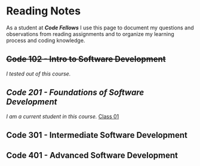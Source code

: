 # Reading Notes

As a student at ***Code Fellows*** I use this page to document my questions and observations from reading assignments and to organize my learning process and coding knowledge.

## ~~Code 102 - Intro to Software Development~~
_I tested out of this course._
## *Code 201 - Foundations of Software Development*
_I am a current student in this course._
[Class 01](https://bgmcmullen.github.io/reading-notes/class-01)

## Code 301 - Intermediate Software Development
## Code 401 - Advanced Software Development

